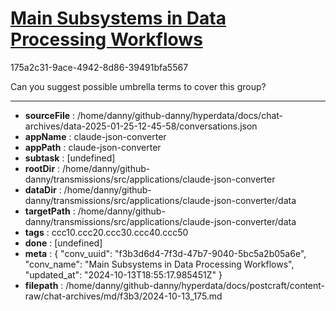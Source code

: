 # [Main Subsystems in Data Processing Workflows](https://claude.ai/chat/f3b3d6d4-7f3d-47b7-9040-5bc5a2b05a6e)

175a2c31-9ace-4942-8d86-39491bfa5567

Can you suggest possible umbrella terms to cover this group?

---

* **sourceFile** : /home/danny/github-danny/hyperdata/docs/chat-archives/data-2025-01-25-12-45-58/conversations.json
* **appName** : claude-json-converter
* **appPath** : claude-json-converter
* **subtask** : [undefined]
* **rootDir** : /home/danny/github-danny/transmissions/src/applications/claude-json-converter
* **dataDir** : /home/danny/github-danny/transmissions/src/applications/claude-json-converter/data
* **targetPath** : /home/danny/github-danny/transmissions/src/applications/claude-json-converter/data
* **tags** : ccc10.ccc20.ccc30.ccc40.ccc50
* **done** : [undefined]
* **meta** : {
  "conv_uuid": "f3b3d6d4-7f3d-47b7-9040-5bc5a2b05a6e",
  "conv_name": "Main Subsystems in Data Processing Workflows",
  "updated_at": "2024-10-13T18:55:17.985451Z"
}
* **filepath** : /home/danny/github-danny/hyperdata/docs/postcraft/content-raw/chat-archives/md/f3b3/2024-10-13_175.md